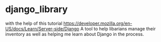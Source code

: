 # django_library

with the help of this tutorial https://developer.mozilla.org/en-US/docs/Learn/Server-side/Django A tool to help libarians manage their inventory as well as helping me learn about Django in the process.
